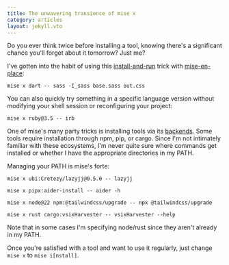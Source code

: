 ```yaml
---
title: The unwavering transience of mise x
category: articles
layout: jekyll.vto
---
```


Do you ever think twice before installing a tool, knowing there's a significant chance you'll forget about it tomorrow? Just me?

I've gotten into the habit of using this [install-and-run][mise exec] trick with [mise-en-place][]:

```
mise x dart -- sass -I_sass base.sass out.css
```

You can also quickly try something in a specific language version without modifying your shell session or reconfiguring your project:

```
mise x ruby@3.5 -- irb
```

One of mise's many party tricks is installing tools via its [backends][]. Some tools require installation through npm, pip, or cargo. Since I'm not intimately familiar with these ecosystems, I'm never quite sure where commands get installed or whether I have the appropriate directories in my PATH.

Managing your PATH is mise's forte:

```
mise x ubi:Cretezy/lazyjj@0.5.0 -- lazyjj
```

```
mise x pipx:aider-install -- aider -h
```

```
mise x node@22 npm:@tailwindcss/upgrade -- npx @tailwindcss/upgrade
```

```
mise x rust cargo:vsixHarvester -- vsixHarvester --help
```

Note that in some cases I'm specifying node/rust since they aren't already in my PATH.

Once you're satisfied with a tool and want to use it regularly, just change `mise x` to `mise i[nstall]`.

[mise exec]: https://mise.jdx.dev/cli/exec.html
[mise-en-place]: https://mise.jdx.dev/
[backends]: https://mise.jdx.dev/dev-tools/backends/
